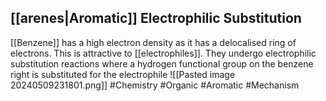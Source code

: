 ## [[arenes|Aromatic]] Electrophilic Substitution
[[Benzene]] has a high electron density as it has a delocalised ring of electrons. This is attractive to [[electrophiles]]. They undergo electrophilic substitution reactions where a hydrogen functional group on the benzene right is substituted for the electrophile
![[Pasted image 20240509231801.png]]
#Chemistry #Organic #Aromatic #Mechanism